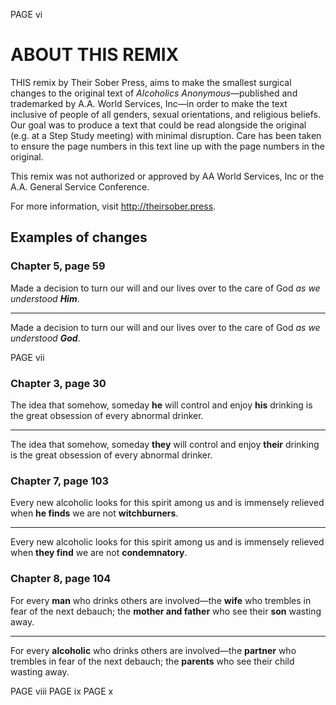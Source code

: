 PAGE vi

# ABOUT THIS REMIX

THIS remix by Their Sober Press, aims to make the smallest surgical changes to the original text of _Alcoholics Anonymous_—published and trademarked by A.A. World Services, Inc—in order to make the text inclusive of people of all genders, sexual orientations, and religious beliefs. Our goal was to produce a text that could be read alongside the original (e.g. at a Step Study meeting) with minimal disruption. Care has been taken to ensure the page numbers in this text line up with the page numbers in the original.

  This remix was not authorized or approved by AA World Services, Inc or the A.A. General Service Conference.

  For more information, visit http://theirsober.press.


## Examples of changes

### Chapter 5, page 59
Made a decision to turn our will and our lives over to the care of God _as we understood **Him**_.

-------------------

Made a decision to turn our will and our lives over to the care of God _as we understood **God**_.

PAGE vii

### Chapter 3, page 30
The idea that somehow, someday **he** will control and enjoy **his** drinking is the great obsession of every abnormal drinker.

-------------------

The idea that somehow, someday **they** will control and enjoy **their** drinking is the great obsession of every abnormal drinker.

### Chapter 7, page 103
Every new alcoholic looks for this spirit among us and is immensely relieved when **he finds** we are not **witchburners**.

-------------------

Every new alcoholic looks for this spirit among us and is immensely relieved when **they find** we are not **condemnatory**.

### Chapter 8, page 104
For every **man** who drinks others are involved—the **wife** who trembles in fear of the next debauch; the **mother and father** who see their **son** wasting away.

-------------------

For every **alcoholic** who drinks others are involved—the **partner** who trembles in fear of the next debauch; the **parents** who see their child wasting away.

PAGE viii
PAGE ix
PAGE x
